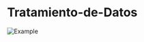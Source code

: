 # Tratamiento-de-Datos

![Example](https://raw.githubusercontent.com/MariaDelCarmenHernandezDiaz/Recursos-Test/main/Practicas/Captura.PNG "Muestra")
